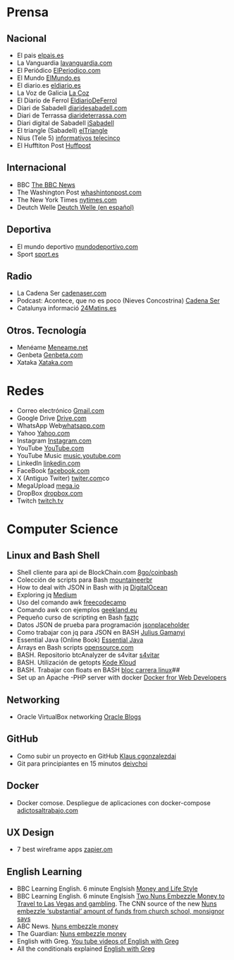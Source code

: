 # Prensa
## Nacional
* El pais [elpais.es](https://elpais.es)
* La Vanguardia [lavanguardia.com](https://www.lavanguardia.com/)
* El Periódico [ElPeriodico.com](https://www.elperiodico.com/es/)
* El Mundo [ElMundo.es](https://www.elmundo.es/)
* El diario.es [eldiario.es](https://www.eldiario.es/)
* La Voz de Galicia [La Coz](https://www.lavozdegalicia.es/)
* El Diario de Ferrol [EldiarioDeFerrol](https://www.diariodeferrol.com/)
* Diari de Sabadell [diaridesabadell.com](https://www.diaridesabadell.com/)
* Diari de Terrassa [diarideterrassa.com](https://www.diarideterrassa.com/)
* Diari digital de Sabadell [iSabadell](https://www.isabadell.cat/) 
* El triangle (Sabadell) [elTriangle](https://www.eltriangle.eu/)
* Nius (Tele 5) [informativos telecinco](https://www.telecinco.es/noticias/)
* El Hufftiton Post [Huffpost](https://www.huffingtonpost.es/)
## Internacional
* BBC [The BBC News](https://www.bbc.com/news)
* The Washington Post [whashintonpost.com](https://www.washingtonpost.com/)
* The New York Times [nytimes.com](https://www.nytimes.com/)
* Deutch Welle [Deutch Welle (en español)](https://www.dw.com/es/actualidad/s-30684)
## Deportiva
* El mundo deportivo [mundodeportivo.com](https://www.mundodeportivo.com/)
* Sport [sport.es](https://www.sport.es/)
## Radio
* La Cadena Ser [cadenaser.com](https://cadenaser.com/)
* Podcast: Acontece, que no es poco (Nieves Concostrina) [Cadena Ser](https://cadenaser.com/podcast/cadena-ser/la-ventana/la-ventana-acontece-que-no-es-poco/1478/)
* Catalunya informació [24Matins.es](https://www.24matins.es/)
## Otros. Tecnología
* Menéame [Meneame.net](https://www.meneame.net/)
* Genbeta [Genbeta.com](https://www.genbeta.com/)
* Xataka [Xataka.com](https://www.xataka.com/)
# Redes
* Correo electrónico [Gmail.com](https://mail.google.com/mail/u/0/#inbox)
* Google Drive [Drive.com](https://drive.google.com/drive/u/0/home)
* WhatsApp Web[whatsapp.com](https://web.whatsapp.com/)
* Yahoo [Yahoo.com](https://es.mail.yahoo.com/d/folders/1?reason=onboarded)
* Instagram [Instagram.com](https://www.instagram.com/)
* YouTube [YouTube.com](https://www.youtube.com/)
* YouTube Music [music.youtube.com](https://music.youtube.com/)
* LinkedIn [linkedin.com](https://www.linkedin.com/feed/)
* FaceBook [facebook.com](https://www.facebook.com/)
* X (Antiguo Twiter) [twiter.com](https://twitter.com/home)co
* MegaUpload [mega.io](https://mega.io/es/)
* DropBox [dropbox.com](https://www.dropbox.com/)
* Twitch [twitch.tv](https://www.twitch.tv/)
# Computer Science
## Linux and Bash Shell
* Shell cliente para api de BlockChain.com [8go/coinbash](https://github.com/8go/coinbash)
* Colección de scripts para Bash [mountaineerbr](https://github.com/mountaineerbr/scripts?tab=readme-ov-file)
* How to deal with JSON in Bash with jq [DigitalOcean](https://www.digitalocean.com/community/tutorials/how-to-transform-json-data-with-jq)
* Exploring jq [Medium](https://medium.com/@buczynski.rafal/exploring-jq-a-guide-to-essential-techniques-and-tools-for-professionals-b9df9db490de)
* Uso del comando awk [freecodecamp](https://www.freecodecamp.org/news/the-linux-awk-command-linux-and-unix-usage-syntax-examples/)
* Comando awk con ejemplos [geekland.eu](https://geekland.eu/uso-del-comando-awk-en-linux-y-unix-con-ejemplos/)
* Pequeño curso de scripting en Bash [fazt](https://www.youtube.com/watch?v=H4ayPYcZEfI&t=7824s)ç
* Datos JSON de prueba para programación [jsonplaceholder](https://jsonplaceholder.typicode.com/)
* Como trabajar con jq para JSON en BASH [Julius Gamanyi](https://til.juliusgamanyi.com/posts/jq-bash-read-multiple-vars/)
* Essential Java (Online Book) [Essential Java](https://www.programming-books.io/essential/java/index.html)
* Arrays en Bash scripts [opensource.com](https://opensource.com/article/18/5/you-dont-know-bash-intro-bash-arrays)
* BASH. Repositorio btcAnalyzer de s4vitar [s4vitar](https://github.com/s4vitar/btcAnalyzer)
* BASH. Utilización de getopts [Kode Kloud](https://kodekloud.com/blog/bash-getopts/)
* BASH. Trabajar con floats en BASH [bloc carrera linux](https://blog.carreralinux.com.ar/2017/01-numeros-decimales-en-bash-scripts/)##
* Set up an Apache -PHP server with docker [Docker fror Web Developers](https://dockerwebdev.com/tutorials/docker-php-development/)
## Networking
* Oracle VirtualBox networking [Oracle Blogs](https://blogs.oracle.com/scoter/post/oracle-vm-virtualbox-networking-options-and-how-to-manage-them)
## GitHub
* Como subir un proyecto en GitHub [Klaus cgonzalezdai](https://gist.github.com/cgonzalezdai/cc33db72a6fe5178637aabb562eae35c)
* Git para principiantes en 15 minutos [deivchoi](https://www.youtube.com/watch?v=vlCXdvcgiE0)
## Docker
* Docker comose. Despliegue de aplicaciones con docker-compose [adictosaltrabajo.com](https://adictosaltrabajo.com/2022/12/19/despliegue-de-aplicaciones-con-docker-compose/)
## UX Design
* 7 best wireframe apps [zapier.om](https://zapier.com/blog/best-wireframe-tools/#moqups)
## English Learning
* BBC Learning English. 6 minute Englsish [Money and Life Style](https://www.youtube.com/watch?v=zsOnAHAY6to&list=PLcetZ6gSk968GhcTTptpO6pvBV4UuHB3z&index=2)
* BBC Learning English. 6 minute Englsish [Two Nuns Embezzle Money to Travel to Las Vegas and gambling](https://www.youtube.com/watch?v=1I4FK_a-XD0&list=PLcetZ6gSk968GhcTTptpO6pvBV4UuHB3z&index=7). The CNN source of the new [Nuns embezzle ‘substantial’ amount of funds from church school, monsignor says](https://edition.cnn.com/2018/12/09/us/nuns-accused-embezzle-school-funds/index.html)
* ABC News. [Nuns embezzle money](https://abcnews.go.com/US/nuns-misappropriated-500k-school-funds-spending-gambling-trips/story?id=59715869)
* The Guardian: [Nuns embezzle money](https://www.theguardian.com/us-news/2018/dec/11/nuns-embezzling-school-funds-las-vegas-gambling-trips)
* English with Greg. [You tube videos of English with Greg](https://www.youtube.com/@EnglishWithGreg/videos)
* All the conditionals explained [English with Greg](https://www.youtube.com/watch?v=KVRozKu2pZs)

